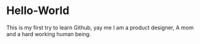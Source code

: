 # Hello-World
This is my first try to learn Github, yay me
I am a product designer, A mom and a hard working human being.
